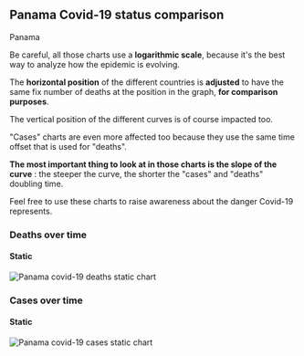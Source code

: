 ## Panama Covid-19 status comparison 

Panama



Be careful, all those charts use a **logarithmic scale**, because it's the best way to analyze how the epidemic is evolving.
 
The **horizontal position** of the different countries is **adjusted** to have the same fix number of deaths at the position in the graph, **for comparison purposes**.

The vertical position of the different curves is of course impacted too.

"Cases" charts are even more affected too because they use the same time offset that is used for "deaths".

**The most important thing to look at in those charts is the slope of the curve** : the steeper the curve, the shorter the "cases" and "deaths" doubling time.

Feel free to use these charts to raise awareness about the danger Covid-19 represents. 


 
### Deaths over time
 
#### Static
![Panama covid-19 deaths static chart](https://raw.githubusercontent.com/madlag/coronavirus_study/master/notebooks/graphs/2020-03-20/countries/Panama/2020-03-20_Panama_deaths.png "Panama covid-19 deaths static chart")   

 
### Cases over time
 
#### Static
![Panama covid-19 cases static chart](https://raw.githubusercontent.com/madlag/coronavirus_study/master/notebooks/graphs/2020-03-20/countries/Panama/2020-03-20_Panama_deaths.png "Panama covid-19 cases static chart")   

